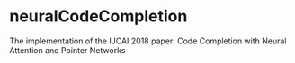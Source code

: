 # neuralCodeCompletion
The implementation of the IJCAI 2018 paper: Code Completion with Neural Attention and Pointer Networks
